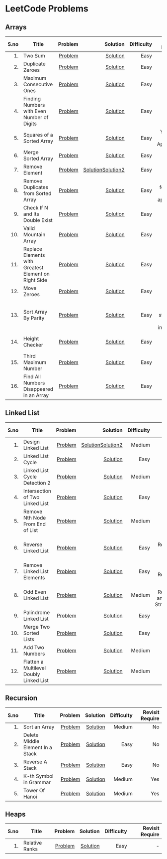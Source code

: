 # LeetCode Problems
## Arrays
|S.no | Title      | Problem        | Solution      |  Difficulty | Revisit Require |
|-----:|------------|--------------:|-------------:| ----------:|------------------:|
|1.|Two Sum|[Problem](https://leetcode.com/problems/two-sum/)|[Solution](https://github.com/samahuja642/leetcode/blob/main/arrays/two_sum.cpp)|Easy|Yes|
|2.|Duplicate Zeroes|[Problem](https://leetcode.com/problems/duplicate-zeros/)|[Solution](https://github.com/samahuja642/leetcode/blob/main/arrays/dup_zero.cpp)|Easy|No|
|3.|Maximum Consecutive Ones|[Problem](https://leetcode.com/problems/max-consecutive-ones/)|[Solution](https://github.com/samahuja642/leetcode/blob/main/arrays/maximum_consecutive_ones.cpp)|Easy|No|
|4.|Finding Numbers with Even Number of Digits|[Problem](https://leetcode.com/problems/find-numbers-with-even-number-of-digits/)|[Solution](https://github.com/samahuja642/leetcode/blob/main/arrays/Find_number_even.cpp)|Easy|No|
|5.|Squares of a Sorted Array|[Problem](https://leetcode.com/problems/squares-of-a-sorted-array/)|[Solution](https://github.com/samahuja642/leetcode/blob/main/arrays/squares_of_sorted_array.cpp)|Easy|Yes Two Pointer Approach|
|6.|Merge Sorted Array|[Problem](https://leetcode.com/problems/merge-sorted-array/)|[Solution](https://github.com/samahuja642/leetcode/blob/main/arrays/merge_sorted_arrays.cpp)|Easy|No|
|7.|Remove Element|[Problem](https://leetcode.com/problems/remove-element/)|[Solution](https://github.com/samahuja642/leetcode/blob/main/arrays/remove_element.cpp)[Solution2](https://github.com/samahuja642/leetcode/blob/main/arrays/remove_element2.cpp)|Easy|No|
|8.|Remove Duplicates from Sorted Array|[Problem](https://leetcode.com/problems/remove-duplicates-from-sorted-array/)|[Solution](https://github.com/samahuja642/leetcode/blob/main/arrays/remove_dup_sorted_array.cpp)|Easy|Yes but for Brute force approach|
|9.|Check If N and Its Double Exist|[Problem](https://leetcode.com/problems/check-if-n-and-its-double-exist/)|[Solution](https://github.com/samahuja642/leetcode/blob/main/arrays/check_if_n_and_double_exists.cpp)|Easy|No|
|10.|Valid Mountain Array|[Problem](https://leetcode.com/problems/valid-mountain-array/)|[Solution](https://github.com/samahuja642/leetcode/blob/main/arrays/valid_mountain_array.cpp)|Easy|No|
|11.|Replace Elements with Greatest Element on Right Side|[Problem](https://leetcode.com/problems/replace-elements-with-greatest-element-on-right-side/)|[Solution](https://github.com/samahuja642/leetcode/blob/main/arrays/rem_ele_greatest_right.cpp)|Easy|No|
|12.|Move Zeroes|[Problem](https://leetcode.com/problems/move-zeroes/)|[Solution](https://github.com/samahuja642/leetcode/blob/main/arrays/move_zeroes.cpp)|Easy|No|
|13.|Sort Array By Parity|[Problem](https://leetcode.com/problems/sort-array-by-parity/)|[Solution](https://github.com/samahuja642/leetcode/blob/main/arrays/sort_array_parity.cpp)|Easy|Yes coding structure can be improved|
|14.|Height Checker|[Problem](https://leetcode.com/problems/height-checker/)|[Solution](https://github.com/samahuja642/leetcode/blob/main/arrays/height_checker.cpp)|Easy|Yes Merge Sort| 
|15.|Third Maximum Number|[Problem](https://leetcode.com/problems/third-maximum-number/)|[Solution](https://github.com/samahuja642/leetcode/blob/main/arrays/third_maximum_number.cpp)|Easy|Yes|
|16.|Find All Numbers Disappeared in an Array|[Problem]()|[Solution]()|Easy|Yes|
## Linked List
|S.no | Title      | Problem        | Solution      |  Difficulty | Revisit Require |
|-----:|------------|--------------:|-------------:| ----------:|------------------:|
|1.|Design Linked List|[Problem](https://leetcode.com/problems/design-linked-list/)|[Solution](https://github.com/samahuja642/leetcode/blob/main/linked_list/Design_linked_list.cpp)[Solution2](https://github.com/samahuja642/leetcode/blob/main/linked_list/design_linked_list2.cpp)|Medium|Yes|
|2.|Linked List Cycle|[Problem](https://leetcode.com/problems/linked-list-cycle/)|[Solution](https://github.com/samahuja642/leetcode/blob/main/linked_list/linked_list_cycle.cpp)|Easy|No|
|3.|Linked List Cycle Detection 2|[Problem](https://leetcode.com/problems/linked-list-cycle-ii/)|[Solution](https://github.com/samahuja642/leetcode/blob/main/linked_list/cycle_detection2.cpp)|Medium|Yes|
|4.|Intersection of Two Linked List|[Problem](https://leetcode.com/problems/intersection-of-two-linked-lists/)|[Solution](https://github.com/samahuja642/leetcode/blob/main/linked_list/intersection_of_two_linked_list.cpp)|Easy|Yes|
|5.|Remove Nth Node From End of List|[Problem](https://leetcode.com/problems/remove-nth-node-from-end-of-list/)|[Solution](https://github.com/samahuja642/leetcode/blob/main/linked_list/remove_n_from_end.cpp)|Medium|No|
|6.|Reverse Linked List|[Problem](https://leetcode.com/problems/reverse-linked-list/)|[Solution](https://github.com/samahuja642/leetcode/blob/main/linked_list/reverse_ll.cpp)|Easy|Yes Recursion is Killing me.|
|7.|Remove Linked List Elements|[Problem](https://leetcode.com/problems/remove-linked-list-elements/)|[Solution](https://github.com/samahuja642/leetcode/blob/main/linked_list/Remove_Linked_List_Element.cpp)|Easy|Yes Recursion|
|8.|Odd Even Linked List|[Problem](https://leetcode.com/problems/odd-even-linked-list/)|[Solution](https://github.com/samahuja642/leetcode/blob/main/linked_list/odd_even_ll.cpp)|Medium|Yes Recursion and Better Structuring|
|9.|Palindrome Linked List|[Problem](https://leetcode.com/problems/palindrome-linked-list/)|[Solution](https://github.com/samahuja642/leetcode/blob/main/linked_list/palindrome_linked_list.cpp)|Easy|Yes|
|10.|Merge Two Sorted Lists|[Problem](https://leetcode.com/problems/merge-two-sorted-lists/)|[Solution](https://github.com/samahuja642/leetcode/blob/main/linked_list/merge_sorted_lists.cpp)|Easy|Yes|
|11.|Add Two Numbers|[Problem](https://leetcode.com/problems/add-two-numbers/)|[Solution](https://github.com/samahuja642/leetcode/blob/main/linked_list/Add_two_numbers.cpp)|Medium|Yes|
|12.|Flatten a Multilevel Doubly Linked List|[Problem](https://leetcode.com/problems/flatten-a-multilevel-doubly-linked-list/)|[Solution](https://github.com/samahuja642/leetcode/blob/main/linked_list/Flatten_Multilevel_dll.cpp)|Medium|Yes|
## Recursion
|S.no | Title      | Problem        | Solution      |  Difficulty | Revisit Require |
|-----:|------------|--------------:|-------------:| ----------:|------------------:|
|1.|Sort an Array|[Problem](https://leetcode.com/problems/sort-an-array/)|[Solution](https://github.com/samahuja642/leetcode/blob/main/recursion/sort_an_array.cpp)|Medium|No|
|2.|Delete Middle Element In a Stack|[Problem](https://practice.geeksforgeeks.org/problems/delete-middle-element-of-a-stack/1/#)|[Solution](https://github.com/samahuja642/leetcode/blob/main/recursion/deleting_middle_element_stack.cpp)|Easy|No|
|3.|Reverse A Stack|[Problem](https://www.codingninjas.com/codestudio/problems/reverse-stack-using-recursion_631875?leftPanelTab=0)|[Solution](https://github.com/samahuja642/leetcode/blob/main/recursion/reverse_stack.cpp)|Easy|No|
|4.|K-th Symbol in Grammar|[Problem](https://leetcode.com/problems/k-th-symbol-in-grammar/)|[Solution](https://github.com/samahuja642/leetcode/blob/main/recursion/kthSymbolGrammar.cpp)|Medium|Yes|
|5.|Tower Of Hanoi|[Problem](https://practice.geeksforgeeks.org/problems/tower-of-hanoi-1587115621/1/#)|[Solution](https://github.com/samahuja642/leetcode/blob/main/recursion/tower_of_hanoi.cpp)|Medium|Yes|
## Heaps
|S.no | Title      | Problem        | Solution      |  Difficulty | Revisit Require |
|-----:|------------|--------------:|-------------:| ----------:|------------------:|
|1.|Relative Ranks|[Problem](https://leetcode.com/problems/relative-ranks/)|[Solution](https://github.com/samahuja642/leetcode/blob/main/heaps/relative_ranks.cpp)|Easy|-|
